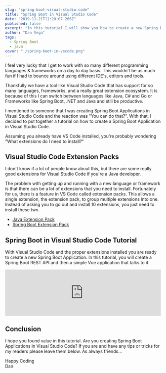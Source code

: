 ```yaml
---
slug: "spring-boot-visual-studio-code"
title: "Spring Boot in Visual Studio Code"
date: "2019-11-21T11:28:07.266Z"
published: false
excerpt: "In this tutorial I will show you how to create a new Spring Boot application in Visual Studio Code"
author: "Dan Vega"
tags:
  - Spring Boot
  - java
cover: "./spring-boot-in-vscode.png"
---
```


I feel very lucky that I get to work with so many different programming languages & frameworks on a day to day basis. This wouldn't be as much fun if I had to bounce around using different IDE's, editors and tools.

Thankfully we have a tool like Visual Studio Code that has support for so many languages, frameworks, and a really great extension ecosystem. It is because of this I can switch between languages like Java, C# and Go or Frameworks like Spring Boot, .NET and Java and still be productive.

I mentioned to someone that I was creating Spring Boot Applications in Visual Studio Code and the reaction was "You can do that?". With that, I decided to put together a tutorial on how to create a Spring Boot Application in Visual Studio Code.

Assuming you already have VS Code installed, you're probably wondering "What extensions do I need to install?"

## Visual Studio Code Extension Packs

I don't know if a lot of people know about this, but there are some really good extensions for Visual Studio Code if you're a Java developer.

The problem with getting up and running with a new language or framework is that there can be a lot of extensions that you need to install. Fortunately for us, there is a feature in VS Code called extension packs. This allows a single extension, the extension pack, to group multiple extensions into one. Instead of asking you to go out and install 10 extensions, you just need to install these two.

- [Java Extension Pack](https://marketplace.visualstudio.com/items?itemName=vscjava.vscode-java-pack)
- [Spring Boot Extension Pack](https://marketplace.visualstudio.com/items?itemName=Pivotal.vscode-boot-dev-pack)

## Spring Boot in Visual Studio Code Tutorial

With Visual Studio Code and the proper extensions installed you are ready to create a new Spring Boot Application. In this tutorial, you will create a Spring Boot REST API and then a simple Vue application that talks to it.

<iframe width="100%" src="https://www.youtube.com/embed/5mpHejytgFE" frameborder="0" allow="accelerometer; autoplay; encrypted-media; gyroscope; picture-in-picture" allowfullscreen></iframe>

## Conclusion

I hope you found value in this tutorial. Are you creating Spring Boot Applications in Visual Studio Code? If you are and have any tips or tricks for my readers please leave them below. As always friends...

Happy Coding<br/>
Dan

